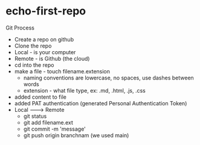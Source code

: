 # echo-first-repo

Git Process 

- Create a repo on github
- Clone the repo
- Local - is your computer
- Remote - is Github (the cloud)
- cd into the repo
- make a file - touch filename.extension
    - naming conventions are lowercase, no spaces, use dashes between words
    - extension - what file type, ex: .md, .html, .js, .css
- added content to file
- added PAT authentication (generated Personal Authentication Token)
- Local ---> Remote
    - git status
    - git add filename.ext
    - git commit -m 'message'
    - git push origin branchnam (we used main)